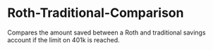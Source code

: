 # Roth-Traditional-Comparison
Compares the amount saved between a Roth and traditional savings account if the limit on 401k is reached.
